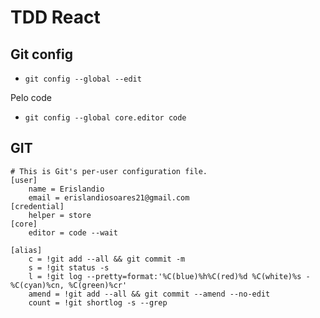 # TDD React

## Git config

- `git config --global --edit`

Pelo code

- `git config --global core.editor code`

## GIT

```
# This is Git's per-user configuration file.
[user]
	name = Erislandio
	email = erislandiosoares21@gmail.com
[credential]
	helper = store
[core]
	editor = code --wait

[alias]
	c = !git add --all && git commit -m
	s = !git status -s
	l = !git log --pretty=format:'%C(blue)%h%C(red)%d %C(white)%s - %C(cyan)%cn, %C(green)%cr'
	amend = !git add --all && git commit --amend --no-edit
	count = !git shortlog -s --grep

```
